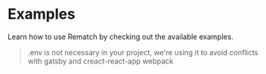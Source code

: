 # Examples

Learn how to use Rematch by checking out the available examples.

> .env is not necessary in your project, we're using it to avoid conflicts with gatsby and creact-react-app webpack